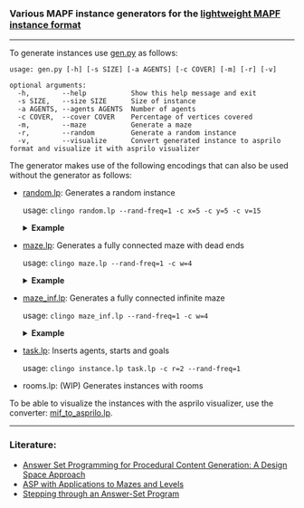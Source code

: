 ### Various MAPF instance generators for the [lightweight MAPF instance format](https://github.com/krr-up/mapf-instance-format)
___

To generate instances use [gen.py](https://github.com/krr-up/mapf-instance-generators/blob/main/gen.py) as follows:

```
usage: gen.py [-h] [-s SIZE] [-a AGENTS] [-c COVER] [-m] [-r] [-v]

optional arguments:
  -h,        --help           Show this help message and exit
  -s SIZE,   --size SIZE      Size of instance
  -a AGENTS, --agents AGENTS  Number of agents
  -c COVER,  --cover COVER    Percentage of vertices covered
  -m,        --maze           Generate a maze
  -r,        --random         Generate a random instance
  -v,        --visualize      Convert generated instance to asprilo format and visualize it with asprilo visualizer
  ```
The generator makes use of the following encodings that can also be used without the generator as follows:

- [random.lp](https://github.com/krr-up/mapf-instance-generators/blob/main/encodings/random.lp): Generates a random instance

  usage: `clingo random.lp --rand-freq=1 -c x=5 -c y=5 -c v=15`
  <details><summary><strong>Example</strong></summary>
  
  ![example of a random instance](https://github.com/krr-up/mapf-instance-generators/blob/main/examples/random.png "random instance example")
  
  </details>
  
- [maze.lp](https://github.com/krr-up/mapf-instance-generators/blob/main/encodings/maze.lp): Generates a fully connected maze with dead ends

  usage: `clingo maze.lp --rand-freq=1 -c w=4`
  <details><summary><strong>Example</strong></summary>
  
  ![example of a maze](https://github.com/krr-up/mapf-instance-generators/blob/main/examples/maze.png "maze example")
  
  </details>

- [maze_inf.lp](https://github.com/krr-up/mapf-instance-generators/blob/main/encodings/maze_inf.lp): Generates a fully connected infinite maze

  usage: `clingo maze_inf.lp --rand-freq=1 -c w=4`
  <details><summary><strong>Example</strong></summary>
  
  ![example of a maze](https://github.com/krr-up/mapf-instance-generators/blob/main/examples/maze_inf.png "infinite maze example")
  
  </details>
  
- [task.lp](https://github.com/krr-up/mapf-instance-generators/blob/main/encodings/task.lp): Inserts agents, starts and goals

  usage: `clingo instance.lp task.lp -c r=2 --rand-freq=1`

- rooms.lp: (WIP) Generates instances with rooms

To be able to visualize the instances with the asprilo visualizer, use the converter: [mif_to_asprilo.lp](https://github.com/krr-up/mapf-instance-format/blob/main/mif_to_asprilo.lp).
___
### Literature:
- [Answer Set Programming for Procedural Content Generation: A Design Space Approach](https://doi.org/10.1109/TCIAIG.2011.2158545)
- [ASP with Applications to Mazes and Levels](https://doi.org/10.1007/978-3-319-42716-4_8)
- [Stepping through an Answer-Set Program](https://doi.org/10.1007/978-3-642-20895-9_13)
